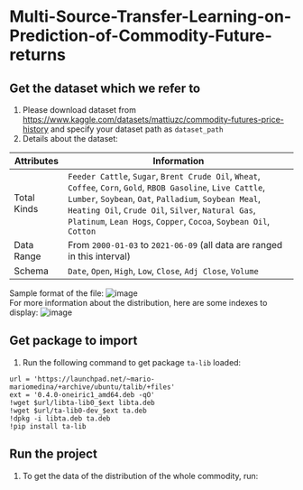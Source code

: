 # Multi-Source-Transfer-Learning-on-Prediction-of-Commodity-Future-returns
## Get the dataset which we refer to
1. Please download dataset from https://www.kaggle.com/datasets/mattiuzc/commodity-futures-price-history and specify your dataset path as `dataset_path`
2. Details about the dataset:  

| Attributes    | Information |  
| ------------- | ------------- |  
| Total Kinds   | `Feeder Cattle`, `Sugar`, `Brent Crude Oil`, `Wheat`, `Coffee`, `Corn`, `Gold`, `RBOB Gasoline`, `Live Cattle`, `Lumber`, `Soybean`, `Oat`, `Palladium`, `Soybean Meal`, `Heating Oil`, `Crude Oil`, `Silver`, `Natural Gas`, `Platinum`, `Lean Hogs`, `Copper`, `Cocoa`, `Soybean Oil`, `Cotton`|    
| Data Range   | From `2000-01-03` to `2021-06-09` (all data are ranged in this interval)  |  
| Schema       | `Date`, `Open`, `High`, `Low`, `Close`, `Adj Close`, `Volume` |

Sample format of the file:
![image]()  
For more information about the distribution, here are some indexes to display: 
![image]() 



## Get package to import 
1. Run the following command to get package `ta-lib` loaded:
```
url = 'https://launchpad.net/~mario-mariomedina/+archive/ubuntu/talib/+files'
ext = '0.4.0-oneiric1_amd64.deb -qO'
!wget $url/libta-lib0_$ext libta.deb
!wget $url/ta-lib0-dev_$ext ta.deb
!dpkg -i libta.deb ta.deb
!pip install ta-lib
```

## Run the project
1. To get the data of the distribution of the whole commodity, run:

